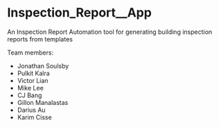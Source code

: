 # Inspection_Report__App

An Inspection Report Automation tool for generating building inspection reports from templates

Team members:
- Jonathan Soulsby 
- Pulkit Kalra
- Victor Lian
- Mike Lee
- CJ Bang
- Gillon Manalastas
- Darius Au
- Karim Cisse
